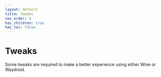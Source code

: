```yaml
---
layout: default
title: Tweaks
nav_order: 4
has_children: true
has_toc: false
---
```


# Tweaks
Some tweaks are required to make a better experience using either Wine or Waydroid.